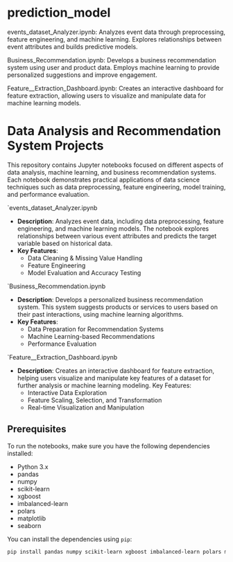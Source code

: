 # prediction_model
events_dataset_Analyzer.ipynb:
Analyzes event data through preprocessing, feature engineering, and machine learning. Explores relationships between event attributes and builds predictive models.

Business_Recommendation.ipynb:
Develops a business recommendation system using user and product data. Employs machine learning to provide personalized suggestions and improve engagement.

Feature__Extraction_Dashboard.ipynb:
Creates an interactive dashboard for feature extraction, allowing users to visualize and manipulate data for machine learning models.

# Data Analysis and Recommendation System Projects

This repository contains Jupyter notebooks focused on different aspects of data analysis, machine learning, and business recommendation systems. Each notebook demonstrates practical applications of data science techniques such as data preprocessing, feature engineering, model training, and performance evaluation.

`events_dataset_Analyzer.ipynb
- **Description**: Analyzes event data, including data preprocessing, feature engineering, and machine learning models. The notebook explores relationships between various event attributes and predicts the target variable based on historical data.
- **Key Features**:
  - Data Cleaning & Missing Value Handling
  - Feature Engineering
  - Model Evaluation and Accuracy Testing

 `Business_Recommendation.ipynb
- **Description**: Develops a personalized business recommendation system. This system suggests products or services to users based on their past interactions, using machine learning algorithms.
- **Key Features**:
  - Data Preparation for Recommendation Systems
  - Machine Learning-based Recommendations
  - Performance Evaluation

`Feature__Extraction_Dashboard.ipynb
- **Description**: Creates an interactive dashboard for feature extraction, helping users visualize and manipulate key features of a dataset for further analysis or machine learning modeling.
Key Features:
  - Interactive Data Exploration
  - Feature Scaling, Selection, and Transformation
  - Real-time Visualization and Manipulation

## Prerequisites

To run the notebooks, make sure you have the following dependencies installed:

- Python 3.x
- pandas
- numpy
- scikit-learn
- xgboost
- imbalanced-learn
- polars
- matplotlib
- seaborn

You can install the dependencies using `pip`:

```bash
pip install pandas numpy scikit-learn xgboost imbalanced-learn polars matplotlib seaborn
